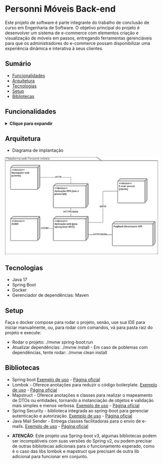 # Personni Móveis Back-end

Este projeto de software é parte integrante do trabalho de conclusão de curso em Engenharia de Software. O objetivo principal do projeto é desenvolver um sistema de e-commerce com elementos criação e visualização de móveis em passos, entregando ferramentas gerenciáveis para que os administradores do e-commerce possam disponibilizar uma experiência dinâmica e interativa à seus clientes.

## Sumário

  * [Funcionalidades](#funcionalidades)
  * [Arquitetura](#arquitetura)
  * [Tecnologias](#tecnologias)
  * [Setup](#setup)
  * [Bibliotecas](#bibliotecas)

## Funcionalidades

<details>
  <summary><b>Clique para expandir</b></summary>

  * A fazer...
</details>

## Arquitetura

  * Diagrama de implantação

  ![Diagrama de implantação](./github%20resources/diagrama%20de%20implantação.png)

## Tecnologias

  * Java 17
  * Spring Boot
  * Docker
  * Gerenciador de dependências: Maven

## Setup

Faça o docker compose para rodar o projeto, senão, use sua IDE para iniciar manualmente, ou, para rodar com comandos, vá para pasta raiz do projeto e execute:

  * Rodar o projeto: ./mvnw spring-boot:run
  * Atualizar dependências: ./mvnw install - Em caso de poblemas com dependências, tente rodar: ./mvnw clean install

## Bibliotecas

  * Spring boot [Exemplo de uso](https://www.youtube.com/playlist?list=PL62G310vn6nFBIxp6ZwGnm8xMcGE3VA5H) - [Página oficial](https://spring.io/projects/spring-boot)
  * Lombok - Oferece anotações para reduzir o código boilerplate. [Exemplo de uso](https://www.youtube.com/watch?v=L0hTlaIEObM&ab_channel=FelipeP%C3%BAblio) - [Página oficial](https://projectlombok.org/)
  * Mapstruct - Oferece anotações e classes para realizar o mapeamento de DTOs ou entidades, tornando a instanciação de objetos e validação mais simples e menos verbosa. [Exemplo de uso](https://www.youtube.com/watch?v=A9-Inky1Fjo&list=PL62G310vn6nFBIxp6ZwGnm8xMcGE3VA5H&index=16&ab_channel=DevDojo) - [Página oficial](https://mapstruct.org/)
  * Spring Security - biblioteca integrada ao spring-boot para gerenciar autenticação e autorização. [Exemplo de uso](https://www.youtube.com/watch?v=tpGGuCyuSnw&list=PL62G310vn6nFBIxp6ZwGnm8xMcGE3VA5H&index=41) - [Página oficial](https://spring.io/projects/spring-security)
  * Java Mail Sender - Entrega classes facilitadoras para o envio de e-mails. [Exemplo de uso](https://pt.linkedin.com/pulse/envio-de-e-mail-com-spring-boot-tiago-perroni) - [Página oficial](https://docs.spring.io/spring-framework/docs/3.2.x/spring-framework-reference/html/mail.html)

  - <b>ATENÇÃO</b>: Este projeto usa Spring-boot v3, algumas bibliotecas podem ser incompátiveis com suas versões do Spring v2, ou podem precisar de outras bibliotecas adicionais para o funcionamento esperado, como é o caso das libs lombok e mapstruct que precisam de outra lib adicional para funcionar em conjunto.
